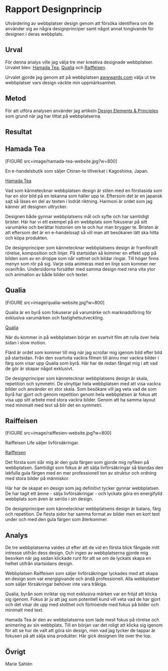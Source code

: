 ---
---
Rapport Designprincip
=========================

Utvärdering av webbplatser design genom att försöka identifiera om de använder sig av några designprinciper samt något annat tongivande för designen i deras webbplats.

Urval
-----------------------

För denna analys ville jag välja tre mer kreativa designade webbplatser. Urvalet blev: [Hamada Tea](https://chiran-omoiire.com/), [Qualia](https://qualiacreative.com.au/) och [Raiffeisen](https://www.raiffeisen-life.ru/).

Urvalet gjorde jag genom att på webbplatsen [awwwards.com](https://www.awwwards.com/) välja ut tre webbplatser vars design väckte min uppmärksamhet.


Metod
-----------------------

För att utföra analysen använder jag artikeln [Design Elements & Principles](https://www.canva.com/learn/design-elements-principles/) som grund när jag har tittat på webbplatserna.


Resultat
-----------------------


Hamada Tea
-----------------------

[FIGURE src=image/hamada-tea-website.jpg?w=800]


En e-handelsbutik som säljer Chiran-te tillverkat i Kagoshima, Japan.

[Hamada Tea](https://chiran-omoiire.com/)

Vad som kännetecknar webbplatsen design är stilen med en förstasida som har en stor bild på en
tekanna som häller upp te. Eftersom det är en japansk sajt så läses en del av texten i lodrät riktning. Harmoni är ordet som jag känner att designen uttrycker.

Designen både gynnar webbplatsens mål och syfte och har samtidigt brister. Här har vi ett exempel på en
webbplats som fokuserar på sitt varumärke och berättar historien om te och hur man brygger te. Bristen är att eftersom det är en e-handelssajt så vill man att besökaren lätt ska hitta och köpa produkten.

De designprinciper som kännetecknar webbplatsens design är framförallt rörelse, komposition och linjer.
På startsidan så kommer en effekt upp på bilden som av en droppe som når vattnet och bildar ringar. Till höger finns menyn som rör på sig. Varje sida animeras med en linje som kommer ner ovanifrån.
Undersidorna forsätter med samma design med rena vita ytor och animation av både bilder och texter.




Qualia
-----------------------

[FIGURE src=image/qualia-website.jpg?w=800]

Qualia är en byrå som fokuserar på varumärke och marknadsföring för exklusiva varumärken och fastighetsutveckling.

[Qualia](https://qualiacreative.com.au/)

När du kommer in på webbplatsen börjar en svartvit film att rulla över hela sidan i slow motion.

Flärd är ordet som kommer till mig när jag scrollar mig igenom bild efter bild på startsidan. Från den svartvita vackra filmen till ännu mer vackra bilder i färg som visar upp Qualia som byrå. Här har de
redan fångat mig i att vad de gör är skapar något exklusivt.

De designprinciper som kännetecknar webbplatsens design är skala, repetition och symmetri.
De utnyttjar hela webbplatsen med att visa vackra bilder och använder en stor skala. Som besökare vill jag veta vad de som byrå har gjort och genom repetition genom hela webbplatsen är fokus att visa upp sitt arbete med stora vackra bilder. Genom att ha samma layout med minimalt med text så blir det en symmetri.





Raiffeisen
-----------------------

[FIGURE src=image/raiffesien-website.jpg?w=800]

Raiffeisen Life säljer livförsäkringar.

[Raiffeisen](https://www.raiffeisen-life.ru/)


Det första som slår mig är den gula färgen som gjorde mig nyfiken på webbplatsen. Samtidigt som fokus är att sälja livförsäkringar så blandas den lekfulla gula färgen med en mer professionell ton av struktur och ordning med stora bilder på människor.

Här har de skapat en design som jag definitivt tycker gynnar webbplatsen. De har tagit ett ämne - sälja livförsäkringar - och lyckats göra en energifylld webbplats som även är seriös i sin design.

De designprinciper som kännetecknar webbplatsens design är balans, färg och repetition. De flesta sidor har samma format av bilder men en kort text under och med den gula färgen som återkommer.

Analys
-----------------------

De tre webbplatserna valdes ut efter att de vid en första blick fångade mitt intresse utifrån dess design. Och ingen av webbplatserna gjorde mig besviken när jag sedan klickade runt för att se om de lyckats skapa en helhet utifrån startsidans design.

Webbplatsen Raiffeisen som säljer livförsäkringar lyckades med att skapa en design som var energigivande och ändå professionell. Alla webbplatser som säljer försäkringar behöver inte vara tråkiga.

Qualia, byrån som inriktar sig mot exklusiva märken var en fröjd att klicka sig igenom. Fokus är ju att jag som potentiell kund vill veta vad de har gjort och det visar de upp med stolthet och förtroende med fokus på bilder och minimalt med text.

Hamada Tea är den av webbplatserna som lade mest fokus på rörelse och animering av sin webbplats. Till en början var det roligt att klicka sig igenom för att se hur de valt att göra sin design, men vad jag tycker de tappar är fokusen på att sälja sina produkter. Här gick designen lite over the top.



Övrigt
-----------------------

Marie Sahlén
